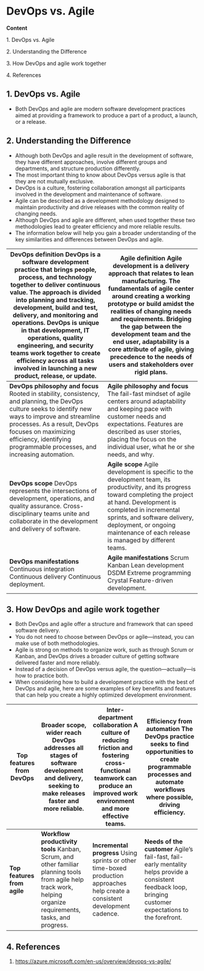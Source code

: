 # DevOps vs. Agile

**Content**

1\. DevOps vs. Agile

2\. Understanding the Difference

3\. How DevOps and agile work together

4\. References

## 1. DevOps vs. Agile

-   Both DevOps and agile are modern software development practices aimed at providing a framework to produce a part of a product, a launch, or a release.

## 2. Understanding the Difference

-   Although both DevOps and agile result in the development of software, they have different approaches, involve different groups and departments, and structure production differently.
-   The most important thing to know about DevOps versus agile is that they are not mutually exclusive.
-   DevOps is a culture, fostering collaboration amongst all participants involved in the development and maintenance of software.
-   Agile can be described as a development methodology designed to maintain productivity and drive releases with the common reality of changing needs.
-   Although DevOps and agile are different, when used together these two methodologies lead to greater efficiency and more reliable results.
-   The information below will help you gain a broader understanding of the key similarities and differences between DevOps and agile.

| **DevOps definition** DevOps is a software development practice that brings people, process, and technology together to deliver continuous value. The approach is divided into planning and tracking, development, build and test, delivery, and monitoring and operations. DevOps is unique in that development, IT operations, quality engineering, and security teams work together to create efficiency across all tasks involved in launching a new product, release, or update. | **Agile definition** Agile development is a delivery approach that relates to lean manufacturing. The fundamentals of agile center around creating a working prototype or build amidst the realities of changing needs and requirements. Bridging the gap between the development team and the end user, adaptability is a core attribute of agile, giving precedence to the needs of users and stakeholders over rigid plans. |
|---------------------------------------------------------------------------------------------------------------------------------------------------------------------------------------------------------------------------------------------------------------------------------------------------------------------------------------------------------------------------------------------------------------------------------------------------------------------------------------|--------------------------------------------------------------------------------------------------------------------------------------------------------------------------------------------------------------------------------------------------------------------------------------------------------------------------------------------------------------------------------------------------------------------------------|
| **DevOps philosophy and focus** Rooted in stability, consistency, and planning, the DevOps culture seeks to identify new ways to improve and streamline processes. As a result, DevOps focuses on maximizing efficiency, identifying programmable processes, and increasing automation.                                                                                                                                                                                                      | **Agile philosophy and focus** The fail-fast mindset of agile centers around adaptability and keeping pace with customer needs and expectations. Features are described as user stories, placing the focus on the individual user, what he or she needs, and why.                                                                                                                                                              |
| **DevOps scope** DevOps represents the intersections of development, operations, and quality assurance. Cross-disciplinary teams unite and collaborate in the development and delivery of software.                                                                                                                                                                                                                                                                                   | **Agile scope** Agile development is specific to the development team, its productivity, and its progress toward completing the project at hand. Development is completed in incremental sprints, and software delivery, deployment, or ongoing maintenance of each release is managed by different teams.                                                                                                                     |
| **DevOps manifestations** Continuous integration Continuous delivery Continuous deployment.                                                                                                                                                                                                                                                                                                                                                                                           | **Agile manifestations** Scrum Kanban Lean development DSDM Extreme programming Crystal Feature-driven development.                                                                                                                                                                                                                                                                                                            |

## 3. How DevOps and agile work together

-   Both DevOps and agile offer a structure and framework that can speed software delivery.
-   You do not need to choose between DevOps or agile—instead, you can make use of both methodologies.
-   Agile is strong on methods to organize work, such as through Scrum or Kanban, and DevOps drives a broader culture of getting software delivered faster and more reliably.
-   Instead of a decision of DevOps versus agile, the question—actually—is how to practice both.
-   When considering how to build a development practice with the best of DevOps and agile, here are some examples of key benefits and features that can help you create a highly optimized development environment.

| **Top features from DevOps** | **Broader scope, wider reach** DevOps addresses all stages of software development and delivery, seeking to make releases faster and more reliable.              | **Inter-department collaboration** A culture of reducing friction and fostering cross-functional teamwork can produce an improved work environment and more effective teams. | **Efficiency from automation** The DevOps practice seeks to find opportunities to create programmable processes and automate workflows where possible, driving efficiency. |
|------------------------------|------------------------------------------------------------------------------------------------------------------------------------------------------------------|------------------------------------------------------------------------------------------------------------------------------------------------------------------------------|----------------------------------------------------------------------------------------------------------------------------------------------------------------------------|
| **Top features from agile**  | **Workflow productivity tools** Kanban, Scrum, and other familiar planning tools from agile help track work, helping organize requirements, tasks, and progress. | **Incremental progress** Using sprints or other time-boxed production approaches help create a consistent development cadence.                                               | **Needs of the customer** Agile’s fail-fast, fail-early mentality helps provide a consistent feedback loop, bringing customer expectations to the forefront.               |

## 4. References

1.  https://azure.microsoft.com/en-us/overview/devops-vs-agile/
